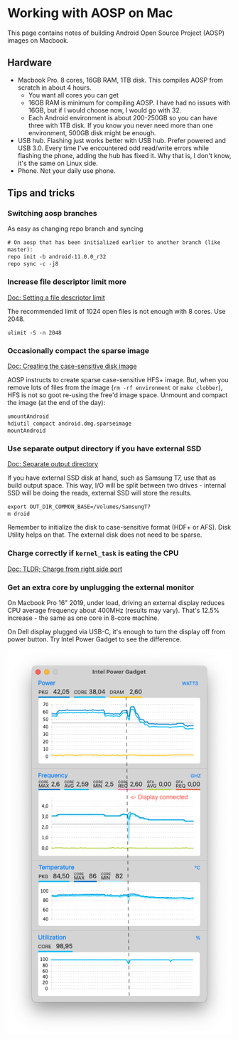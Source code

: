 # Working with AOSP on Mac

This page contains notes of building Android Open Source Project (AOSP) images on Macbook.

## Hardware

 - Macbook Pro. 8 cores, 16GB RAM, 1TB disk. This compiles AOSP from scratch in about 4 hours.
   - You want all cores you can get
   - 16GB RAM is minimum for compiling AOSP. I have had no issues with 16GB, but if I would choose now, I would go with 32.
   - Each Android environment is about 200-250GB so you can have three with 1TB disk. If you know you never need more than one environment, 500GB disk might be enough.
 - USB hub. Flashing just works better with USB hub. Prefer powered and USB 3.0. Every time I've encountered odd read/write errors while flashing the phone, adding the hub has fixed it. Why that is, I don't know, it's the same on Linux side.
 - Phone. Not your daily use phone.

## Tips and tricks

### Switching aosp branches

As easy as changing repo branch and syncing

    # On aosp that has been initialized earlier to another branch (like master):
    repo init -b android-11.0.0_r32
    repo sync -c -j8

### Increase file descriptor limit more

[Doc: Setting a file descriptor limit](https://source.android.com/setup/build/initializing#setting-a-file-descriptor-limit)

The recommended limit of 1024 open files is not enough with 8 cores. Use 2048.

    ulimit -S -n 2048

### Occasionally compact the sparse image

[Doc: Creating the case-sensitive disk image](https://source.android.com/setup/build/initializing#creating-a-case-sensitive-disk-image)

AOSP instructs to create sparse case-sensitive HFS+ image. But, when you remove lots of files from the image (`rm -rf environment` or `make clobber`), HFS is not so goot re-using the free'd image space. Unmount and compact the image (at the end of the day):

    umountAndroid
    hdiutil compact android.dmg.sparseimage
    mountAndroid

### Use separate output directory if you have external SSD

[Doc: Separate output directory](https://source.android.com/setup/build/initializing#using-a-separate-output-directory)

If you have external SSD disk at hand, such as Samsung T7, use that as build output space. This way, I/O will be split between two drives - internal SSD will be doing the reads, external SSD will store the results.

    export OUT_DIR_COMMON_BASE=/Volumes/SamsungT7
    m droid

Remember to initialize the disk to case-sensitive format (HDF+ or AFS). Disk Utility helps on that. The external disk does not need to be sparse.

### Charge correctly if `kernel_task` is eating the CPU

[Doc: TLDR; Charge from right side port](https://apple.stackexchange.com/questions/363337/how-to-find-cause-of-high-kernel-task-cpu-usage/363933#363933)

### Get an extra core by unplugging the external monitor

On Macbook Pro 16" 2019, under load, driving an external display reduces CPU average frequency about 400MHz (results may vary). That's 12.5% increase - the same as one core in 8-core machine.

On Dell display plugged via USB-C, it's enough to turn the display off from power button. Try Intel Power Gadget to see the difference.

![Intel Power gadget screenshot](intel_power_gadget.png)

